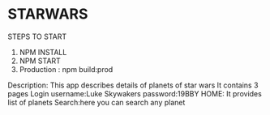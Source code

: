 # STARWARS

STEPS  TO START

1) NPM INSTALL
2) NPM START
3) Production : npm build:prod

Description:
This app describes details of planets of star wars
It contains 3 pages 
Login
username:Luke Skywakers
password:19BBY
HOME: It provides list of planets
Search:here you can search any planet

